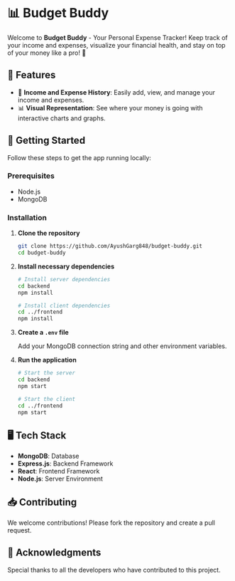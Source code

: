 # 📊 Budget Buddy

Welcome to **Budget Buddy** - Your Personal Expense Tracker! Keep track of your income and expenses, visualize your financial health, and stay on top of your money like a pro! 💸

## 🌟 Features

- 📝 **Income and Expense History**: Easily add, view, and manage your income and expenses.
- 📊 **Visual Representation**: See where your money is going with interactive charts and graphs.

## 🚀 Getting Started

Follow these steps to get the app running locally:

### Prerequisites

- Node.js
- MongoDB

### Installation

1. **Clone the repository**

   ```bash
   git clone https://github.com/AyushGarg848/budget-buddy.git
   cd budget-buddy
   ```

2. **Install necessary dependencies**

   ```bash
   # Install server dependencies
   cd backend
   npm install
   
   # Install client dependencies
   cd ../frontend
   npm install
   ```

3. **Create a `.env` file**

   Add your MongoDB connection string and other environment variables.

4. **Run the application**

   ```bash
   # Start the server
   cd backend
   npm start
   
   # Start the client
   cd ../frontend
   npm start
   ```

## 🖥️ Tech Stack

- **MongoDB**: Database
- **Express.js**: Backend Framework
- **React**: Frontend Framework
- **Node.js**: Server Environment

## 📥 Contributing

We welcome contributions! Please fork the repository and create a pull request.

## 🙏 Acknowledgments

Special thanks to all the developers who have contributed to this project.
